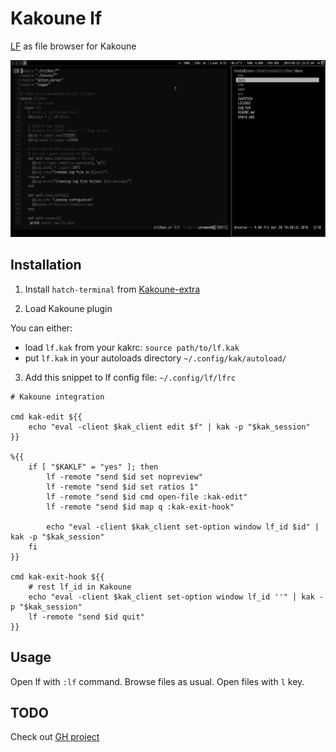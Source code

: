 # Kakoune lf

[LF](https://github.com/gokcehan/lf) as file browser for Kakoune

![screenshot](screen.png)

## Installation

1. Install `hatch-terminal` from [Kakoune-extra](https://github.com/lenormf/kakoune-extra)

2. Load Kakoune plugin

You can either:

- load `lf.kak` from your kakrc: `source path/to/lf.kak`
- put `lf.kak` in your autoloads directory `~/.config/kak/autoload/`

3. Add this snippet to lf config file: `~/.config/lf/lfrc`

```
# Kakoune integration

cmd kak-edit ${{
    echo "eval -client $kak_client edit $f" | kak -p "$kak_session"
}}

%{{
	if [ "$KAKLF" = "yes" ]; then
		lf -remote "send $id set nopreview"
		lf -remote "send $id set ratios 1"
		lf -remote "send $id cmd open-file :kak-edit"
		lf -remote "send $id map q :kak-exit-hook"

		echo "eval -client $kak_client set-option window lf_id $id" | kak -p "$kak_session"
	fi
}}

cmd kak-exit-hook ${{
	# rest lf_id in Kakoune
	echo "eval -client $kak_client set-option window lf_id ''" | kak -p "$kak_session"
	lf -remote "send $id quit"
}}

```

## Usage

Open lf with `:lf` command. Browse files as usual. Open files with `l` key.

## TODO

Check out [GH project](https://github.com/TeddyDD/kakoune-lf/projects/)

